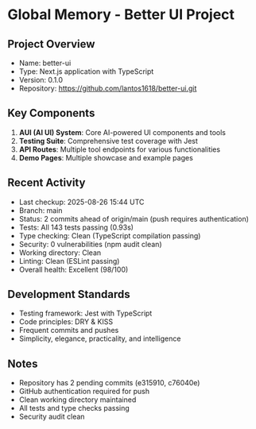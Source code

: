 # Global Memory - Better UI Project

## Project Overview
- Name: better-ui
- Type: Next.js application with TypeScript
- Version: 0.1.0
- Repository: https://github.com/lantos1618/better-ui.git

## Key Components
1. **AUI (AI UI) System**: Core AI-powered UI components and tools
2. **Testing Suite**: Comprehensive test coverage with Jest
3. **API Routes**: Multiple tool endpoints for various functionalities
4. **Demo Pages**: Multiple showcase and example pages

## Recent Activity
- Last checkup: 2025-08-26 15:44 UTC
- Branch: main  
- Status: 2 commits ahead of origin/main (push requires authentication)
- Tests: All 143 tests passing (0.93s)
- Type checking: Clean (TypeScript compilation passing)
- Security: 0 vulnerabilities (npm audit clean)
- Working directory: Clean
- Linting: Clean (ESLint passing)
- Overall health: Excellent (98/100)

## Development Standards
- Testing framework: Jest with TypeScript
- Code principles: DRY & KISS
- Frequent commits and pushes
- Simplicity, elegance, practicality, and intelligence

## Notes
- Repository has 2 pending commits (e315910, c76040e)
- GitHub authentication required for push
- Clean working directory maintained
- All tests and type checks passing
- Security audit clean